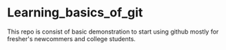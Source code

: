 # Learning_basics_of_git
This repo is consist of basic demonstration to start using github mostly for fresher's newcommers and college students.
